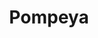 ---
title: "Pompeya"
url: /ciudad-autonoma-de-buenos-aires/pompeya-teniente-coronel-gregorio-pomar/
shop: Autowerkstatt
---